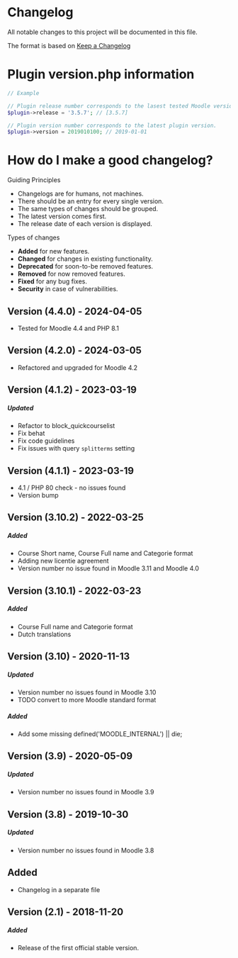 # Changelog

All notable changes to this project will be documented in this file.

The format is based on [Keep a Changelog](https://keepachangelog.com/en/1.0.0/)

# Plugin version.php information

```php
// Example

// Plugin release number corresponds to the lasest tested Moodle version in which the plugin has been tested.
$plugin->release = '3.5.7'; // [3.5.7]

// Plugin version number corresponds to the latest plugin version.
$plugin->version = 2019010100; // 2019-01-01
```

# How do I make a good changelog?

Guiding Principles

* Changelogs are for humans, not machines.
* There should be an entry for every single version.
* The same types of changes should be grouped.
* The latest version comes first.
* The release date of each version is displayed.

Types of changes

* **Added** for new features.
* **Changed** for changes in existing functionality.
* **Deprecated** for soon-to-be removed features.
* **Removed** for now removed features.
* **Fixed** for any bug fixes.
* **Security** in case of vulnerabilities.

## Version (4.4.0) - 2024-04-05
- Tested for Moodle 4.4 and PHP 8.1

## Version (4.2.0) - 2024-03-05
- Refactored and upgraded for Moodle 4.2

## Version (4.1.2) - 2023-03-19

##### Updated

- Refactor to block_quickcourselist
- Fix behat 
- Fix code guidelines
- Fix issues with query `splitterms` setting


## Version (4.1.1) - 2023-03-19

- 4.1 / PHP 80 check - no issues found
- Version bump

## Version (3.10.2) - 2022-03-25

##### Added

- Course Short name, Course Full name and Categorie format
- Adding new licentie agreement
- Version number no issue found in Moodle 3.11 and Moodle 4.0

## Version (3.10.1) - 2022-03-23

##### Added

- Course Full name and Categorie format
- Dutch translations

## Version (3.10) - 2020-11-13

##### Updated

- Version number no issues found in Moodle 3.10
- TODO convert to more Moodle standard format

##### Added

- Add some missing defined('MOODLE_INTERNAL') || die;

## Version (3.9) - 2020-05-09

##### Updated

- Version number no issues found in Moodle 3.9

## Version (3.8) - 2019-10-30

##### Updated

- Version number no issues found in Moodle 3.8

## Added

- Changelog in a separate file

## Version (2.1) - 2018-11-20

##### Added

- Release of the first official stable version.

